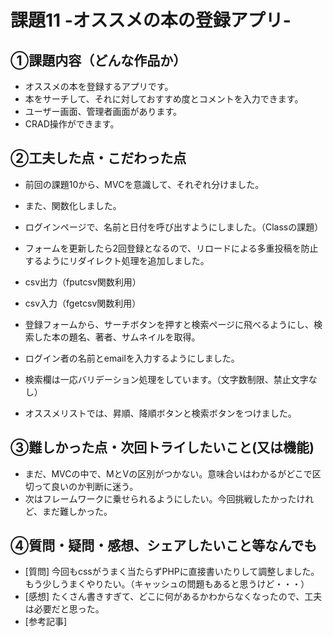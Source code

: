 # 課題11 -オススメの本の登録アプリ-

## ①課題内容（どんな作品か）
- オススメの本を登録するアプリです。
- 本をサーチして、それに対しておすすめ度とコメントを入力できます。
- ユーザー画面、管理者画面があります。
- CRAD操作ができます。


## ②工夫した点・こだわった点
- 前回の課題10から、MVCを意識して、それぞれ分けました。
- また、関数化しました。
- ログインページで、名前と日付を呼び出すようにしました。（Classの課題）

- フォームを更新したら2回登録となるので、リロードによる多重投稿を防止するようにリダイレクト処理を追加しました。
- csv出力（fputcsv関数利用）
- csv入力（fgetcsv関数利用）
- 登録フォームから、サーチボタンを押すと検索ページに飛べるようにし、検索した本の題名、著者、サムネイルを取得。
- ログイン者の名前とemailを入力するようにしました。
- 検索欄は一応バリデーション処理をしています。（文字数制限、禁止文字なし）
- オススメリストでは、昇順、降順ボタンと検索ボタンをつけました。

## ③難しかった点・次回トライしたいこと(又は機能)
- まだ、MVCの中で、MとVの区別がつかない。意味合いはわかるがどこで区切って良いのか判断に迷う。
- 次はフレームワークに乗せられるようにしたい。今回挑戦したかったけれど、まだ難しかった。

## ④質問・疑問・感想、シェアしたいこと等なんでも
- [質問] 今回もcssがうまく当たらずPHPに直接書いたりして調整しました。もう少しうまくやりたい。（キャッシュの問題もあると思うけど・・・）
- [感想] たくさん書きすぎて、どこに何があるかわからなくなったので、工夫は必要だと思った。
- [参考記事] 

